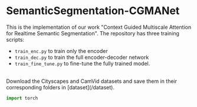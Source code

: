# SemanticSegmentation-CGMANet
This is the implementation of our work "Context Guided Multiscale Attention for Realtime Semantic Segmentation". 
The repository has three training scripts: 
* `train_enc.py` to train only the encoder
* `train_dec.py` to train the full encoder-decoder network  
* `train_fine_tune.py` to fine-tune the fully trained model.

<br/>
Download the Cityscapes and CamVid datasets and save them in their corresponding folders in [dataset](/dataset). 

```python
import torch
```
